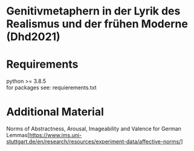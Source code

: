 #  Genitivmetaphern in der Lyrik des Realismus und der frühen Moderne (Dhd2021)
# Requirements
python >= 3.8.5 <br>
for packages see: requierements.txt
# Additional Material
Norms of Abstractness, Arousal, Imageability and Valence for German Lemmas[https://www.ims.uni-stuttgart.de/en/research/resources/experiment-data/affective-norms/]


